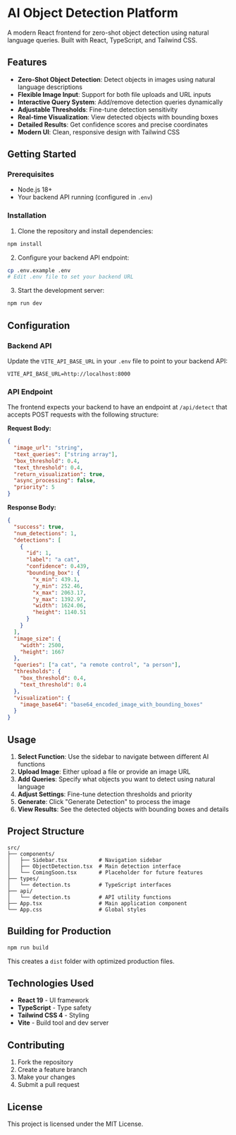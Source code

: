 # AI Object Detection Platform

A modern React frontend for zero-shot object detection using natural language queries. Built with React, TypeScript, and Tailwind CSS.

## Features

- **Zero-Shot Object Detection**: Detect objects in images using natural language descriptions
- **Flexible Image Input**: Support for both file uploads and URL inputs
- **Interactive Query System**: Add/remove detection queries dynamically
- **Adjustable Thresholds**: Fine-tune detection sensitivity
- **Real-time Visualization**: View detected objects with bounding boxes
- **Detailed Results**: Get confidence scores and precise coordinates
- **Modern UI**: Clean, responsive design with Tailwind CSS

## Getting Started

### Prerequisites

- Node.js 18+ 
- Your backend API running (configured in `.env`)

### Installation

1. Clone the repository and install dependencies:
```bash
npm install
```

2. Configure your backend API endpoint:
```bash
cp .env.example .env
# Edit .env file to set your backend URL
```

3. Start the development server:
```bash
npm run dev
```

## Configuration

### Backend API

Update the `VITE_API_BASE_URL` in your `.env` file to point to your backend API:

```env
VITE_API_BASE_URL=http://localhost:8000
```

### API Endpoint

The frontend expects your backend to have an endpoint at `/api/detect` that accepts POST requests with the following structure:

**Request Body:**
```json
{
  "image_url": "string",
  "text_queries": ["string array"],
  "box_threshold": 0.4,
  "text_threshold": 0.4,
  "return_visualization": true,
  "async_processing": false,
  "priority": 5
}
```

**Response Body:**
```json
{
  "success": true,
  "num_detections": 1,
  "detections": [
    {
      "id": 1,
      "label": "a cat",
      "confidence": 0.439,
      "bounding_box": {
        "x_min": 439.1,
        "y_min": 252.46,
        "x_max": 2063.17,
        "y_max": 1392.97,
        "width": 1624.06,
        "height": 1140.51
      }
    }
  ],
  "image_size": {
    "width": 2500,
    "height": 1667
  },
  "queries": ["a cat", "a remote control", "a person"],
  "thresholds": {
    "box_threshold": 0.4,
    "text_threshold": 0.4
  },
  "visualization": {
    "image_base64": "base64_encoded_image_with_bounding_boxes"
  }
}
```

## Usage

1. **Select Function**: Use the sidebar to navigate between different AI functions
2. **Upload Image**: Either upload a file or provide an image URL
3. **Add Queries**: Specify what objects you want to detect using natural language
4. **Adjust Settings**: Fine-tune detection thresholds and priority
5. **Generate**: Click "Generate Detection" to process the image
6. **View Results**: See the detected objects with bounding boxes and details

## Project Structure

```
src/
├── components/
│   ├── Sidebar.tsx          # Navigation sidebar
│   ├── ObjectDetection.tsx  # Main detection interface
│   └── ComingSoon.tsx       # Placeholder for future features
├── types/
│   └── detection.ts         # TypeScript interfaces
├── api/
│   └── detection.ts         # API utility functions
├── App.tsx                  # Main application component
└── App.css                  # Global styles
```

## Building for Production

```bash
npm run build
```

This creates a `dist` folder with optimized production files.

## Technologies Used

- **React 19** - UI framework
- **TypeScript** - Type safety
- **Tailwind CSS 4** - Styling
- **Vite** - Build tool and dev server

## Contributing

1. Fork the repository
2. Create a feature branch
3. Make your changes
4. Submit a pull request

## License

This project is licensed under the MIT License.
